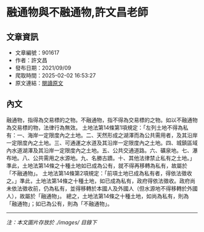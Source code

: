 # 融通物與不融通物,許文昌老師

## 文章資訊
- 文章編號：901617
- 作者：許文昌
- 發布日期：2021/09/09
- 爬取時間：2025-02-02 16:53:27
- 原文連結：[閱讀原文](https://real-estate.get.com.tw/Columns/detail.aspx?no=901617)

## 內文
融通物，指得為交易標的之物。不融通物，指不得為交易標的之物。如以不融通物為交易標的物，法律行為無效。
土地法第14條第1項規定：「左列土地不得為私有：一、海岸一定限度內之土地。二、天然形成之湖澤而為公共需用者，及其沿岸一定限度內之土地。三、可通運之水道及其沿岸一定限度內之土地。四、城鎮區域內水道湖澤及其沿岸一定限度內之土地。五、公共交通道路。六、礦泉地。七、瀑布地。八、公共需用之水源地。九、名勝古蹟。十、其他法律禁止私有之土地。」準此，土地法第14條之十種土地如已成為公有，就不得再移轉為私有，故屬於「不融通物」。
土地法第14條第2項規定：「前項土地已成為私有者，得依法徵收之。」準此，土地法第14條之十種土地，如已成為私有，政府得依法徵收。政府尚未依法徵收前，仍為私有，並得移轉於本國人及外國人（但水源地不得移轉於外國人），故屬於「融通物」。
總之，土地法第14條之十種土地，如尚為私有，則為「融通物」；如已為公有，則為「不融通物」。

---
*注：本文圖片存放於 ./images/ 目錄下*
